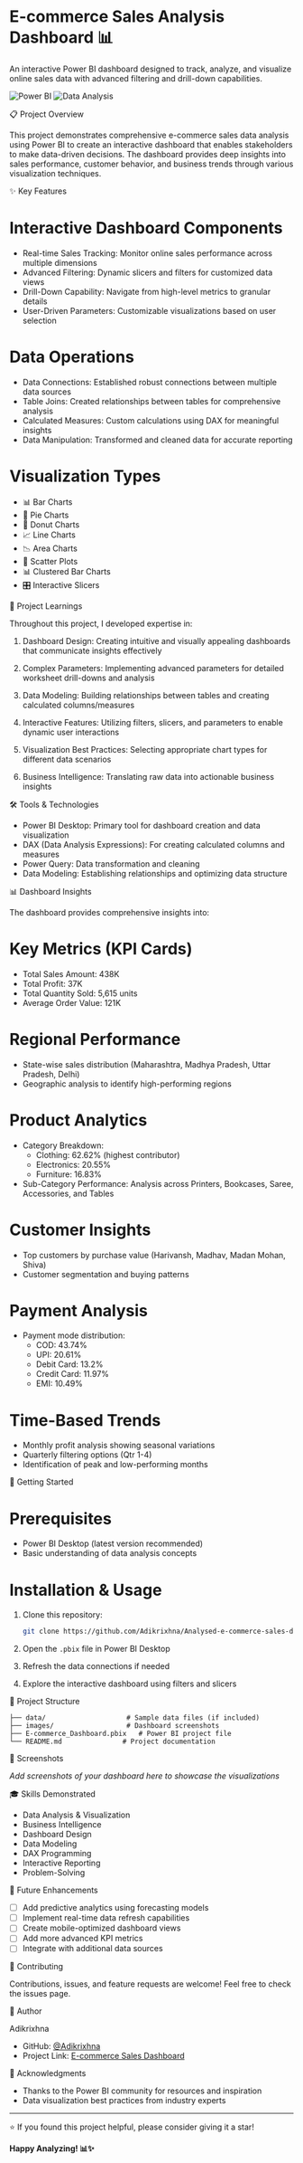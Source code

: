 # E-commerce Sales Analysis Dashboard 📊

An interactive Power BI dashboard designed to track, analyze, and visualize online sales data with advanced filtering and drill-down capabilities.

![Power BI](https://img.shields.io/badge/Power%20BI-F2C811?style=for-the-badge&logo=powerbi&logoColor=black)
![Data Analysis](https://img.shields.io/badge/Data%20Analysis-4285F4?style=for-the-badge&logo=google-analytics&logoColor=white)

📋 Project Overview

This project demonstrates comprehensive e-commerce sales data analysis using Power BI to create an interactive dashboard that enables stakeholders to make data-driven decisions. The dashboard provides deep insights into sales performance, customer behavior, and business trends through various visualization techniques.

✨ Key Features

# Interactive Dashboard Components
- Real-time Sales Tracking: Monitor online sales performance across multiple dimensions
- Advanced Filtering: Dynamic slicers and filters for customized data views
- Drill-Down Capability: Navigate from high-level metrics to granular details
- User-Driven Parameters: Customizable visualizations based on user selection

# Data Operations
- Data Connections: Established robust connections between multiple data sources
- Table Joins: Created relationships between tables for comprehensive analysis
- Calculated Measures: Custom calculations using DAX for meaningful insights
- Data Manipulation: Transformed and cleaned data for accurate reporting

# Visualization Types
- 📊 Bar Charts
- 🥧 Pie Charts
- 🍩 Donut Charts
- 📈 Line Charts
- 📉 Area Charts
- 🔵 Scatter Plots
- 📊 Clustered Bar Charts
- 🎛️ Interactive Slicers

🎯 Project Learnings

Throughout this project, I developed expertise in:

1. Dashboard Design: Creating intuitive and visually appealing dashboards that communicate insights effectively

2. Complex Parameters: Implementing advanced parameters for detailed worksheet drill-downs and analysis

3. Data Modeling: Building relationships between tables and creating calculated columns/measures

4. Interactive Features: Utilizing filters, slicers, and parameters to enable dynamic user interactions

5. Visualization Best Practices: Selecting appropriate chart types for different data scenarios

6. Business Intelligence: Translating raw data into actionable business insights

🛠️ Tools & Technologies

- Power BI Desktop: Primary tool for dashboard creation and data visualization
- DAX (Data Analysis Expressions): For creating calculated columns and measures
- Power Query: Data transformation and cleaning
- Data Modeling: Establishing relationships and optimizing data structure

📊 Dashboard Insights

The dashboard provides comprehensive insights into:

# Key Metrics (KPI Cards)
- Total Sales Amount: 438K
- Total Profit: 37K
- Total Quantity Sold: 5,615 units
- Average Order Value: 121K

# Regional Performance
- State-wise sales distribution (Maharashtra, Madhya Pradesh, Uttar Pradesh, Delhi)
- Geographic analysis to identify high-performing regions

# Product Analytics
- Category Breakdown:
  - Clothing: 62.62% (highest contributor)
  - Electronics: 20.55%
  - Furniture: 16.83%
- Sub-Category Performance: Analysis across Printers, Bookcases, Saree, Accessories, and Tables

# Customer Insights
- Top customers by purchase value (Harivansh, Madhav, Madan Mohan, Shiva)
- Customer segmentation and buying patterns

# Payment Analysis
- Payment mode distribution:
  - COD: 43.74%
  - UPI: 20.61%
  - Debit Card: 13.2%
  - Credit Card: 11.97%
  - EMI: 10.49%

# Time-Based Trends
- Monthly profit analysis showing seasonal variations
- Quarterly filtering options (Qtr 1-4)
- Identification of peak and low-performing months

🚀 Getting Started

# Prerequisites
- Power BI Desktop (latest version recommended)
- Basic understanding of data analysis concepts

# Installation & Usage

1. Clone this repository:
   ```bash
   git clone https://github.com/Adikrixhna/Analysed-e-commerce-sales-data-created-interactive-dashboard-using-Power-BI.git
   ```

2. Open the `.pbix` file in Power BI Desktop

3. Refresh the data connections if needed

4. Explore the interactive dashboard using filters and slicers

📁 Project Structure

```
├── data/                    # Sample data files (if included)
├── images/                  # Dashboard screenshots
├── E-commerce_Dashboard.pbix   # Power BI project file
└── README.md               # Project documentation
```

📸 Screenshots

*Add screenshots of your dashboard here to showcase the visualizations*

🎓 Skills Demonstrated

- Data Analysis & Visualization
- Business Intelligence
- Dashboard Design
- Data Modeling
- DAX Programming
- Interactive Reporting
- Problem-Solving

🔮 Future Enhancements

- [ ] Add predictive analytics using forecasting models
- [ ] Implement real-time data refresh capabilities
- [ ] Create mobile-optimized dashboard views
- [ ] Add more advanced KPI metrics
- [ ] Integrate with additional data sources

🤝 Contributing

Contributions, issues, and feature requests are welcome! Feel free to check the issues page.

👤 Author

Adikrixhna

- GitHub: [@Adikrixhna](https://github.com/Adikrixhna)
- Project Link: [E-commerce Sales Dashboard](https://github.com/Adikrixhna/Analysed-e-commerce-sales-data-created-interactive-dashboard-using-Power-BI)

🙏 Acknowledgments

- Thanks to the Power BI community for resources and inspiration
- Data visualization best practices from industry experts

---

⭐ If you found this project helpful, please consider giving it a star!

**Happy Analyzing! 📊✨**
